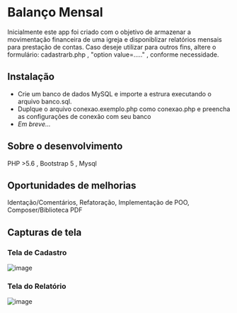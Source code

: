 # Balanço Mensal
Inicialmente este app foi criado com o objetivo de armazenar a movimentação financeira de uma igreja e 
disponiblizar relatórios mensais para prestação de contas.
Caso deseje utilizar para outros fins, altere o formulário:
cadastrarb.php ,  "option value=....."  , conforme necessidade.

## Instalação
- Crie um banco de dados MySQL e importe a estrura executando o arquivo banco.sql.
- Duplque o arquivo conexao.exemplo.php como conexao.php e preencha as configurações de conexão com seu banco
- _Em breve..._

## Sobre o desenvolvimento
PHP >5.6 , Bootstrap 5  , Mysql


## Oportunidades de melhorias
Identação/Comentários, Refatoração, Implementação de POO, Composer/Biblioteca PDF

## Capturas de tela

### Tela de Cadastro
![image](https://user-images.githubusercontent.com/80334774/156066149-5e838b91-0b2a-4a5c-aa13-6fce61145aa4.png)


### Tela do Relatório
![image](https://user-images.githubusercontent.com/80334774/156065981-67dcbb57-b2a9-400f-afd8-4ac442d25145.png)

